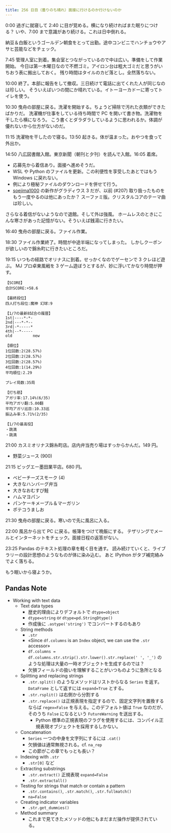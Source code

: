 ```yaml
---
title: 256 日目（曇りのち晴れ）面接に行けるのか行けないのか
---
```


0:00 過ぎに就寝して 2:40 に目が覚める。横になり続ければまた眠りにつける？
いや、7:00 まで意識があり続ける。これは日中倒れる。

納豆＆白飯というゴールデン朝食をとって出勤。途中コンビニでハンチョウやアサヒ芸能などをチェック。

7:45 管理人室に到着。集会室とつながっているので中は広い。準備をして作業開始。
今日は第一木曜日なので不燃ゴミ。アイロン台は粗大ゴミだと思うがいちおう表に搬出しておく。
残り時間はタイルのカビ落とし。全然落ちない。

10:00 終了。本部に報告をして撤収。三日続けて電話に出てくれた人が同じなのは珍しい。
そういえばいつの間にか晴れている。イトーヨーカドーに寄ってトイレを使う。

10:30 曳舟の部屋に戻る。洗濯を開始する。ちょうど掃除で汚れた衣類ができたばかりだ。
洗濯機が仕事をしている待ち時間で PC を開いて書き物。洗濯物を干したら横になろう。
こう書くとダラダラしているように思われるか。体調が優れないから仕方がないのだ。

11:15 洗濯物を干したので寝る。13:50 起きる。体が温まった。おやつを食って外出か。

14:50 八広図書館入館。東京新聞（朝刊と夕刊）を読んで入館。16:05 着席。

* 応募先から着信あり。面接へ進めそうだ。
* WSL や Python のファイルを更新。この利便性を享受したあとではもう Windows に戻れない。
* 例により極秘ファイルのダウンロードを併せて行う。
* [soejima1000] の新作がグラディウス 3 だが、以前 (&num;207) 取り扱ったものをもう一度やるのは他にあったか？
  スーファミ版。クリスタルコアのテーマ曲は珍しい。

さらなる着信がないようなので退館。そして外は強風。
ホームレスのときにこんな寒さがあった記憶がない。そういえば銭湯に行きたい。

16:40 曳舟の部屋に戻る。ファイル作業。

18:30 ファイル作業終了。時間が中途半端になってしまった。
しかしクーポンが欲しいので錦糸町に行きたいところだ。

19:15 いつもの経路でオリナスに到着。せっかくなのでゲーセンで 3 クレほど遊ぶ。
MJ プロ卓東風戦を 3 ゲーム遊ぼうとするが、妙に浮いてかなり時間が押す。

```text
【SCORE】
合計SCORE:+58.6

【最終段位】
四人打ち段位:魔神 幻球:9

【1/7の最新8試合の履歴】
1st|----*-*-
2nd|---*-*--
3rd|-*-----*
4th|--*-----
old         new

【順位】
1位回数:2(28.57%)
2位回数:2(28.57%)
3位回数:2(28.57%)
4位回数:1(14.29%)
平均順位:2.29

プレイ局数:35局

【打ち筋】
アガリ率:17.14%(6/35)
平均アガリ翻:5.00翻
平均アガリ巡目:10.33巡
振込み率:5.71%(2/35)

【1/7の最高役】
・跳満
・跳満
```

21:00 カスミオリナス錦糸町店。店内弁当売り場はすっからかんだ。149 円。

* 野菜ジュース (900)

21:15 ビッグエー墨田業平店。680 円。

* ベビーチーズスモーク (4)
* 大きなハンバーグ弁当
* 大きなおむすび鮭
* ハムマヨパン
* パンケーキメープル＆マーガリン
* ポテコうましお

21:30 曳舟の部屋に戻る。寒いので先に風呂に入る。

22:00 風呂から出て PC に戻る。帳簿をつけて晩飯にする。
テザリングでメールとインターネットをチェック。面接日程の返答がない。

23:25 Pandas のテキスト処理の章を軽く目を通す。
読み続けていくと、ライブラリーの設計思想のようなものが体に染み込む。
あと IPython がタブ補完絡みでよく落ちる。

もう眠いから寝ようか。

## Pandas Note

* Working with text data
  * Text data types
    * 歴史的理由によりデフォルトで `dtype=object`
    * `dtype=string` or `dtype=pd.StringDtype()`
    * 作成後に `.astype('string')` でコンバートするのもあり
  * String methods
    * `.str`
    * «Since `df.columns` is an `Index` object, we can use the `.str` accessor»
    * `df.columns = df.columns.str.strip().str.lower().str.replace(' ', '_')`
      のような処理は大量の一時オブジェクトを生成するのでは？
    * 欠損フィールドの扱いを理解することがいつものように急所となる
  * Splitting and replacing strings
    * `.str.split()` のようなメソッドはリストからなる `Series` を返す。
      `DataFrame` として返すには `expand=True` とする。
    * `.str.rsplit()` は右側から分割する
    * `.str.replace()` は正規表現を指定するので、固定文字列を置換するならば
      `regex=False` を与える。このデフォルト値は `True` なのだが、そのうち
      `False` になるという `FutureWarning` を送出する。
      * Python 標準の正規表現のフラグを使用するには、コンパイル正規表現オブジェクトを採用するしかない。
  * Concatenation
    * `Series` 一つの中身を文字列にするには `.cat()`
    * 欠損値は通常無視される。cf. `na_rep`
    * この節がこの章でもっとも長い？
  * Indexing with `.str`
    * `.str[0]` など
  * Extracting substrings
    * `.str.extract()` 正規表現 `expand=False`
    * `.str.extractall()`
  * Testing for strings that match or contain a pattern
    * `.str.contains()`, `.str.match()`, `.str.fullmatch()`
    * `na=False`
  * Creating indicator variables
    * `.str.get_dummies()`
  * Method summary
    * これまで見てきたメソッドの他にもまだまだ操作が提供されている。

[soejima1000]: https://www.youtube.com/user/soejima1000/videos
